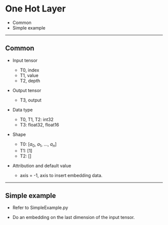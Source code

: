 # One Hot Layer

+ Common
+ Simple example

---

## Common

+ Input tensor
  + T0, index
  + T1, value
  + T2, depth

+ Output tensor
  + T3, output

+ Data type
  + T0, T1, T2: int32
  + T3: float32, float16

+ Shape
  + T0: [$a_0$, $a_1$, ..., $a_n$]
  + T1: [1]
  + T2: []

+ Attribution and default value
  + axis = -1, axis to insert embedding data.

---

## Simple example

+ Refer to SimpleExample.py

+ Do an embedding on the last dimension of the input tensor.